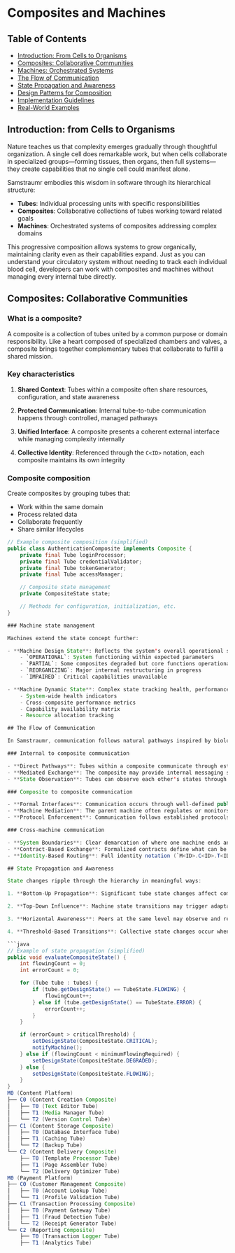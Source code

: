 # Composites and Machines


## Table of Contents
- [Introduction: From Cells to Organisms](#introduction-from-cells-to-organisms)
- [Composites: Collaborative Communities](#composites-collaborative-communities)
- [Machines: Orchestrated Systems](#machines-orchestrated-systems)
- [The Flow of Communication](#the-flow-of-communication)
- [State Propagation and Awareness](#state-propagation-and-awareness)
- [Design Patterns for Composition](#design-patterns-for-composition)
- [Implementation Guidelines](#implementation-guidelines)
- [Real-World Examples](#real-world-examples)

## Introduction: from Cells to Organisms

Nature teaches us that complexity emerges gradually through thoughtful organization. A single cell does remarkable work, but when cells collaborate in specialized groups—forming tissues, then organs, then full systems—they create capabilities that no single cell could manifest alone.

Samstraumr embodies this wisdom in software through its hierarchical structure:

- **Tubes**: Individual processing units with specific responsibilities
- **Composites**: Collaborative collections of tubes working toward related goals
- **Machines**: Orchestrated systems of composites addressing complex domains

This progressive composition allows systems to grow organically, maintaining clarity even as their capabilities expand. Just as you can understand your circulatory system without needing to track each individual blood cell, developers can work with composites and machines without managing every internal tube directly.

## Composites: Collaborative Communities

### What is a composite?

A composite is a collection of tubes united by a common purpose or domain responsibility. Like a heart composed of specialized chambers and valves, a composite brings together complementary tubes that collaborate to fulfill a shared mission.

### Key characteristics

1. **Shared Context**: Tubes within a composite often share resources, configuration, and state awareness

2. **Protected Communication**: Internal tube-to-tube communication happens through controlled, managed pathways

3. **Unified Interface**: A composite presents a coherent external interface while managing complexity internally

4. **Collective Identity**: Referenced through the `C<ID>` notation, each composite maintains its own integrity

### Composite composition

Create composites by grouping tubes that:

- Work within the same domain
- Process related data
- Collaborate frequently
- Share similar lifecycles

```java
// Example composite composition (simplified)
public class AuthenticationComposite implements Composite {
    private final Tube loginProcessor;
    private final Tube credentialValidator;
    private final Tube tokenGenerator;
    private final Tube accessManager;

    // Composite state management
    private CompositeState state;

    // Methods for configuration, initialization, etc.
}

### Machine state management

Machines extend the state concept further:

- **Machine Design State**: Reflects the system's overall operational status
    - `OPERATIONAL`: System functioning within expected parameters
    - `PARTIAL`: Some composites degraded but core functions operational
    - `REORGANIZING`: Major internal restructuring in progress
    - `IMPAIRED`: Critical capabilities unavailable

- **Machine Dynamic State**: Complex state tracking health, performance, and capabilities
    - System-wide health indicators
    - Cross-composite performance metrics
    - Capability availability matrix
    - Resource allocation tracking

## The Flow of Communication

In Samstraumr, communication follows natural pathways inspired by biological systems:

### Internal to composite communication

- **Direct Pathways**: Tubes within a composite communicate through established, direct channels
- **Mediated Exchange**: The composite may provide internal messaging services or shared memory spaces
- **State Observation**: Tubes can observe each other's states through the composite's coordination

### Composite to composite communication

- **Formal Interfaces**: Communication occurs through well-defined public interfaces
- **Machine Mediation**: The parent machine often regulates or monitors inter-composite exchanges
- **Protocol Enforcement**: Communication follows established protocols matching composite capabilities

### Cross-machine communication

- **System Boundaries**: Clear demarcation of where one machine ends and another begins
- **Contract-Based Exchange**: Formalized contracts define what can be exchanged and how
- **Identity-Based Routing**: Full identity notation (`M<ID>.C<ID>.T<ID>`) enables precise addressing

## State Propagation and Awareness

State changes ripple through the hierarchy in meaningful ways:

1. **Bottom-Up Propagation**: Significant tube state changes affect composite state, which may affect machine state

2. **Top-Down Influence**: Machine state transitions may trigger adaptation in contained composites and tubes

3. **Horizontal Awareness**: Peers at the same level may observe and respond to each other's state changes

4. **Threshold-Based Transitions**: Collective state changes occur when specific conditions or thresholds are met

```java
// Example of state propagation (simplified)
public void evaluateCompositeState() {
    int flowingCount = 0;
    int errorCount = 0;

    for (Tube tube : tubes) {
        if (tube.getDesignState() == TubeState.FLOWING) {
            flowingCount++;
        } else if (tube.getDesignState() == TubeState.ERROR) {
            errorCount++;
        }
    }

    if (errorCount > criticalThreshold) {
        setDesignState(CompositeState.CRITICAL);
        notifyMachine();
    } else if (flowingCount < minimumFlowingRequired) {
        setDesignState(CompositeState.DEGRADED);
    } else {
        setDesignState(CompositeState.FLOWING);
    }
}
M0 (Content Platform)
├── C0 (Content Creation Composite)
│   ├── T0 (Text Editor Tube)
│   ├── T1 (Media Manager Tube)
│   └── T2 (Version Control Tube)
├── C1 (Content Storage Composite)
│   ├── T0 (Database Interface Tube)
│   ├── T1 (Caching Tube)
│   └── T2 (Backup Tube)
└── C2 (Content Delivery Composite)
    ├── T0 (Template Processor Tube)
    ├── T1 (Page Assembler Tube)
    └── T2 (Delivery Optimizer Tube)
M0 (Payment Platform)
├── C0 (Customer Management Composite)
│   ├── T0 (Account Lookup Tube)
│   └── T1 (Profile Validation Tube)
├── C1 (Transaction Processing Composite)
│   ├── T0 (Payment Gateway Tube)
│   ├── T1 (Fraud Detection Tube)
│   └── T2 (Receipt Generator Tube)
└── C2 (Reporting Composite)
    ├── T0 (Transaction Logger Tube)
    ├── T1 (Analytics Tube)

